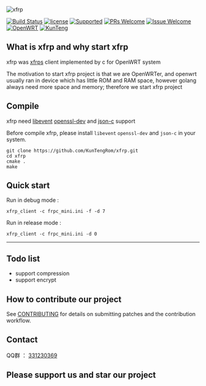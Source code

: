 ![xfrp](https://github.com/KunTengRom/xfrp/blob/master/logo.png)

[![Build Status][1]][2]
[![license][3]][4]
[![Supported][7]][8]
[![PRs Welcome][5]][6]
[![Issue Welcome][9]][10]
[![OpenWRT][11]][12]
[![KunTeng][13]][14]

[1]: https://img.shields.io/travis/KunTengRom/xfrp.svg?style=plastic
[2]: https://travis-ci.org/KunTengRom/xfrp
[3]: https://img.shields.io/badge/license-GPLV3-brightgreen.svg?style=plastic
[4]: https://github.com/KunTengRom/xfrp/blob/master/LICENSE
[5]: https://img.shields.io/badge/PRs-welcome-brightgreen.svg?style=plastic
[6]: https://github.com/KunTengRom/xfrp/pulls
[7]: https://img.shields.io/badge/XFRPS-Supported-blue.svg?style=plastic
[8]: https://github.com/KunTengRom/xfrps
[9]: https://img.shields.io/badge/Issues-welcome-brightgreen.svg?style=plastic
[10]: https://github.com/KunTengRom/xfrp/issues/new
[11]: https://img.shields.io/badge/Platform-%20OpenWRT%20%7CLEDE%20-brightgreen.svg?style=plastic
[12]: https://github.com/KunTengRom/LEDE
[13]: https://img.shields.io/badge/KunTeng-Inside-blue.svg?style=plastic
[14]: http://rom.kunteng.org

## What is xfrp and why start xfrp

xfrp was [xfrps](https://github.com/KunTengRom/xfrp) client implemented by c for OpenWRT system

The motivation to start xfrp project is that we are OpenWRTer, and openwrt usually ran in device which has little ROM and RAM space, however golang always need more space and memory; therefore we start xfrp project

## Compile

xfrp need [libevent](https://github.com/libevent/libevent) [openssl-dev](https://github.com/openssl/openssl) and [json-c](https://github.com/json-c/json-c) support

Before compile xfrp, please install `libevent` `openssl-dev` and `json-c` in your system.

```shell
git clone https://github.com/KunTengRom/xfrp.git
cd xfrp
cmake .
make
```

## Quick start


Run in debug mode :

```shell
xfrp_client -c frpc_mini.ini -f -d 7 
```

Run in release mode :

```shell
xfrp_client -c frpc_mini.ini -d 0
```

----

## Todo list

- support compression
- support encrypt


## How to contribute our project

See [CONTRIBUTING](https://github.com/KunTengRom/xfrp/blob/master/CONTRIBUTING.md) for details on submitting patches and the contribution workflow.

## Contact

QQ群 ： [331230369](https://jq.qq.com/?_wv=1027&k=47QGEhL)


## Please support us and star our project
